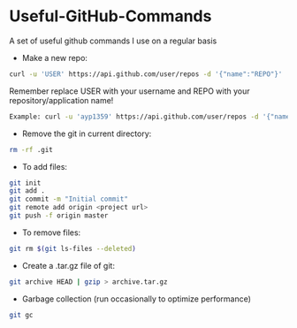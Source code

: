 Useful-GitHub-Commands
======================

A set of useful github commands I use on a regular basis

* Make a new repo:

```sh
curl -u 'USER' https://api.github.com/user/repos -d '{"name":"REPO"}'
```

Remember replace USER with your username and REPO with your repository/application name!

```sh 
Example: curl -u 'ayp1359' https://api.github.com/user/repos -d '{"name":"CodePath-Twitter","description":"CodePath training at FB"}'
```

* Remove the git in current directory:
```sh
rm -rf .git
```

* To add files:
```sh
git init
git add .
git commit -m "Initial commit"
git remote add origin <project url>
git push -f origin master
```

* To remove files:
```sh
git rm $(git ls-files --deleted)  
```
* Create a .tar.gz file of git:
```sh
git archive HEAD | gzip > archive.tar.gz
```

* Garbage collection (run occasionally to optimize performance)
```sh
git gc
```
